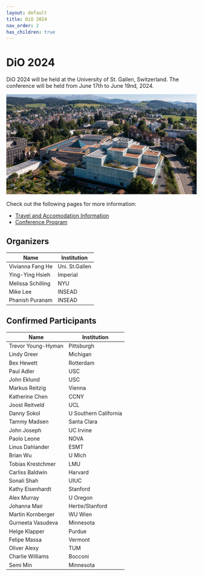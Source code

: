 ```yaml
---
layout: default
title: DiO 2024
nav_order: 2
has_children: true
---
```



# DiO 2024

DiO 2024 will be held at the University of St. Gallen, Switzerland. The conference will be held from June 17th to June 19nd, 2024.

![DiO 2024](dio_2024_photos/dio_2024_1.jpg)

Check out the following pages for more information:

- [Travel and Accomodation Information](dio_2024/dio_2024_travel.md)
- [Conference Program](dio_2024/dio_2024_program.md)

## Organizers

| Name              | Institution    |
| ----------------- | -------------- |
| Vivianna Fang He  | Uni. St.Gallen |
| Ying-Ying Hsieh   | Imperial       |
| Melissa Schilling | NYU            |
| Mike Lee          | INSEAD         |
| Phanish Puranam   | INSEAD         |

## Confirmed Participants

| Name               | Institution           |
| ------------------ | --------------------- |
| Trevor Young-Hyman | Pittsburgh            |
| Lindy Greer        | Michigan              |
| Bex Hewett         | Rotterdam             |
| Paul Adler         | USC                   |
| John Eklund        | USC                   |
| Markus Reitzig     | Vienna                |
| Katherine Chen     | CCNY                  |
| Joost Reitveld     | UCL                   |
| Danny Sokol        | U Southern California |
| Tammy Madsen       | Santa Clara           |
| John Joseph        | UC Irvine             |
| Paolo Leone        | NOVA                  |
| Linus Dahlander    | ESMT                  |
| Brian Wu           | U Mich                |
| Tobias Krestchmer  | LMU                   |
| Carliss Baldwin    | Harvard               |
| Sonali Shah        | UIUC                  |
| Kathy Eisenhardt   | Stanford              |
| Alex Murray        | U Oregon              |
| Johanna Mair       | Hertie/Stanford       |
| Martin Kornberger  | WU Wien               |
| Gurneeta Vasudeva  | Minnesota             |
| Helge Klapper      | Purdue                |
| Felipe Massa       | Vermont               |
| Oliver Alexy       | TUM                   |
| Charlie Williams   | Bocconi               |
| Semi Min           | Minnesota             |